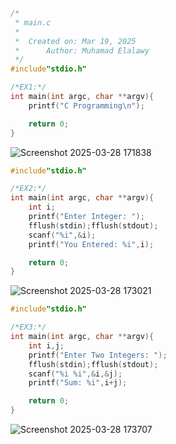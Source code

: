 ```C
/*
 * main.c
 *
 *  Created on: Mar 19, 2025
 *      Author: Muhamad Elalawy
 */
#include"stdio.h"

/*EX1:*/
int main(int argc, char **argv){
	printf("C Programming\n");

	return 0;
}
```
![Screenshot 2025-03-28 171838](https://github.com/user-attachments/assets/fe0ed9c3-462b-4a55-ab6c-3e539351d6a5)

```C
#include"stdio.h"

/*EX2:*/
int main(int argc, char **argv){
	int i;
	printf("Enter Integer: ");
	fflush(stdin);fflush(stdout);
	scanf("%i",&i);
	printf("You Entered: %i",i);

	return 0;
}

```
![Screenshot 2025-03-28 173021](https://github.com/user-attachments/assets/f313a18f-8893-460d-becc-190433e73b5f)

```C
#include"stdio.h"

/*EX3:*/
int main(int argc, char **argv){
	int i,j;
	printf("Enter Two Integers: ");
	fflush(stdin);fflush(stdout);
	scanf("%i %i",&i,&j);
	printf("Sum: %i",i+j);

	return 0;
}
```
![Screenshot 2025-03-28 173707](https://github.com/user-attachments/assets/8378df4a-e87e-4b6e-9575-e1c1a9bdaabb)



